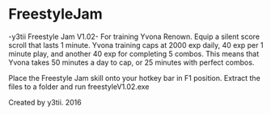 # FreestyleJam
-y3tii Freestyle Jam V1.02-
For training Yvona Renown. Equip a silent score scroll that lasts 1 minute.
Yvona training caps at 2000 exp daily, 40 exp per 1 minute play, and another 40 exp for completing 5 combos.
This means that Yvona takes 50 minutes a day to cap, or 25 minutes with perfect combos.

Place the Freestyle Jam skill onto your hotkey bar in F1 position.
Extract the files to a folder and run freestyleV1.02.exe

Created by y3tii.
2016
